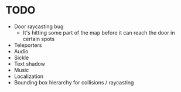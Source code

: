 # TODO
- Door raycasting bug
    * It's hitting some part of the map before it can reach the door in certain spots
- Teleporters
- Audio
- Sickle
- Text shadow
- Music
- Localization
- Bounding box hierarchy for collisions / raycasting